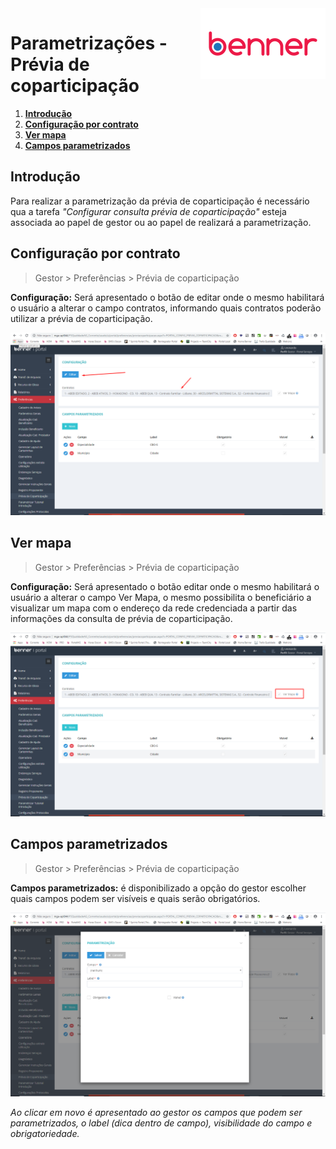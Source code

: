 <img src="../../src/images/benner_rgb.png" align="right"/>

# Parametrizações - Prévia de coparticipação

1.  **[Introdução](#introdução)**
2.  **[Configuração por contrato](#configuração-por-contrato)**
3.  **[Ver mapa](#ver-mapa)**
4.  **[Campos parametrizados](#campos-parametrizados)**


## Introdução

Para realizar a parametrização da prévia de coparticipação é necessário qua a tarefa *"Configurar consulta prévia de coparticipação"* esteja associada ao papel de gestor ou ao papel de realizará a parametrização.

## Configuração por contrato

> Gestor > Preferências > Prévia de coparticipação

**Configuração:** Será apresentado o botão de editar onde o mesmo habilitará o usuário a alterar o campo contratos, informando quais contratos poderão utilizar a prévia de coparticipação.

![001](src/images/001.png)

## Ver mapa

> Gestor > Preferências > Prévia de coparticipação

**Configuração:** Será apresentado o botão editar onde o mesmo habilitará o usuário a alterar o campo Ver Mapa, o mesmo possibilita o beneficiário a visualizar um mapa com o endereço da rede credenciada a partir das informações da consulta de prévia de coparticipação.

![002](src/images/002.png)

## Campos parametrizados

> Gestor > Preferências > Prévia de coparticipação

**Campos parametrizados:** é disponibilizado a opção do gestor escolher quais campos podem ser visíveis e quais serão obrigatórios.

![003](src/images/003.png)

*Ao clicar em novo é apresentado ao gestor os campos que podem ser parametrizados, o label (dica dentro de campo), visibilidade do campo e obrigatoriedade.*